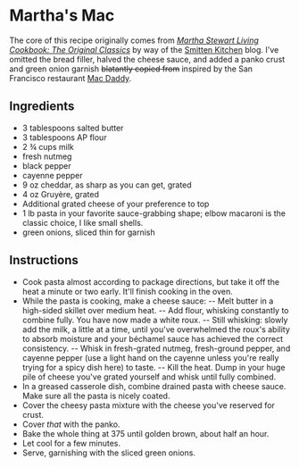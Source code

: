# Martha's Mac
The core of this recipe originally comes from *[Martha Stewart Living Cookbook: The Original Classics](https://smile.amazon.com/gp/product/0307393828)* by way of the [Smitten Kitchen](https://smittenkitchen.com/2008/05/marthas-macaroni-and-cheese/) blog. I've omitted the bread filler, halved the cheese sauce, and added a panko crust and green onion garnish ~~blatantly copied from~~ inspired by the San Francisco restaurant [Mac Daddy](https://macdaddysf.com).

## Ingredients
- 3 tablespoons salted butter
- 3 tablespoons AP flour
- 2 ¾ cups milk
- fresh nutmeg
- black pepper
- cayenne pepper
- 9 oz cheddar, as sharp as you can get, grated
- 4 oz Gruyère, grated
- Additional grated cheese of your preference to top
- 1 lb pasta in your favorite sauce-grabbing shape; elbow macaroni is the classic choice, I like small shells.
- green onions, sliced thin for garnish

## Instructions
- Cook pasta almost according to package directions, but take it off the heat a minute or two early. It'll finish cooking in the oven.
- While the pasta is cooking, make a cheese sauce:
-- Melt butter in a high-sided skillet over medium heat.
-- Add flour, whisking constantly to combine fully. You have now made a white roux.
-- Still whisking: slowly add the milk, a little at a time, until you've overwhelmed the roux's ability to absorb moisture and your béchamel sauce has achieved the correct consistency.
-- Whisk in fresh-grated nutmeg, fresh-ground pepper, and cayenne pepper (use a light hand on the cayenne unless you're really trying for a spicy dish here) to taste.
-- Kill the heat. Dump in your huge pile of cheese you've grated yourself and whisk until fully combined.
- In a greased casserole dish, combine drained pasta with cheese sauce. Make sure all the pasta is nicely coated.
- Cover the cheesy pasta mixture with the cheese you've reserved for crust.
- Cover _that_ with the panko.
- Bake the whole thing at 375 until golden brown, about half an hour.
- Let cool for a few minutes.
- Serve, garnishing with the sliced green onions.
